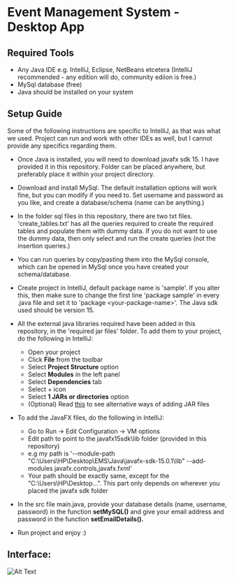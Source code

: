 # Event Management System - Desktop App






## Required Tools
- Any Java IDE e.g. IntelliJ, Eclipse, NetBeans etcetera (IntelliJ recommended - any edition will do, community ediion is free.)
- MySql database (free)
- Java should be installed on your system

## Setup Guide
Some of the following instructions are specific to IntelliJ, as that was what we used. Project can run and work with other IDEs as well, but I cannot provide any specifics regarding them.

- Once Java is installed, you will need to download javafx sdk 15. I have provided it in this repository. Folder can be placed anywhere, but preferably place it within your project directory.

- Download and install MySql. The default installation options will work fine, but you can modify if you need to. Set username and password as you like, and create a database/schema (name can be anything.)

- In the folder sql files in this repository, there are two txt files. 'create_tables.txt' has all the queries required to create the required tables and populate them with dummy data. If you do not want to use the dummy data, then only select and run the create queries (not the insertion queries.) 

- You can run queries by copy/pasting them into the MySql console, which can be opened in MySql once you have created your schema/database.

- Create project in IntelliJ, default package name is 'sample'. If you alter this, then make sure to change the first line 'package sample' in every .java file and set it to 'package \<your-package-name>'. The Java sdk used should be version 15.

- All the external java libraries required have been added in this repository, in the 'required jar files' folder. To add them to your project, do the following in IntelliJ:
  - Open your project
  - Click **File** from the toolbar
  - Select **Project Structure** option
  - Select **Modules** in the left panel
  - Select **Dependencies** tab
  - Select + icon
  - Select **1 JARs or directories** option
  - (Optional) Read [this](https://stackoverflow.com/questions/1051640/correct-way-to-add-external-jars-lib-jar-to-an-intellij-idea-project) to see alternative ways of adding JAR files

- To add the JavaFX files, do the following in IntelliJ:
  - Go to Run -> Edit Configuration -> VM options
  - Edit path to point to the javafx15sdk\lib folder (provided in this repository)
  - e.g my path is '--module-path "C:\Users\HP\Desktop\EMS\Java\javafx-sdk-15.0.1\lib" --add-modules javafx.controls,javafx.fxml'
  - Your path should be exactly same, except for the "C:\Users\HP\Desktop...". This part only depends on wherever you placed the javafx sdk folder

- In the src file main.java, provide your database details (name, username, password) in the function **setMySQL()** and give your email address and password in the function **setEmailDetails().**

- Run project and enjoy :)

## Interface:

![Alt Text](https://github.com/HxnDev/Event-Management-System/blob/main/EMS.gif)

